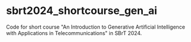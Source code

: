 # sbrt2024_shortcourse_gen_ai
Code for short course "An Introduction to Generative Artificial Intelligence with Applications in Telecommunications" in SBrT 2024.
